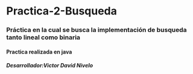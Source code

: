 # Practica-2-Busqueda
### Práctica en la cual se busca la implementación de busqueda tanto lineal como binaria

#### Practica realizada en java
##### Desarrollador:Victor David Nivelo

